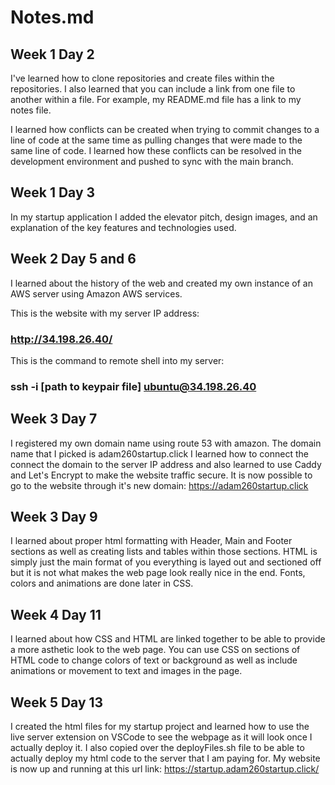 # Notes.md

## Week 1 Day 2
I've learned how to clone repositories and create files within the repositories. I also learned that you can include a link from one file to another within a file. For example, my README.md file has a link to my notes file.

I learned how conflicts can be created when trying to commit changes to a line of code at the same time as pulling changes that were made to the same line of code. I learned how these conflicts can be resolved in the development environment and pushed to sync with the main branch.

## Week 1 Day 3
In my startup application I added the elevator pitch, design images, and an explanation of the key features and technologies used.

## Week 2 Day 5 and 6
I learned about the history of the web and created my own instance of an AWS server using Amazon AWS services. 

This is the website with my server IP address:

### http://34.198.26.40/

This is the command to remote shell into my server:

### ssh -i [path to keypair file] ubuntu@34.198.26.40

## Week 3 Day 7
I registered my own domain name using route 53 with amazon. The domain name that I picked is adam260startup.click
I learned how to connect the connect the domain to the server IP address and also learned to use Caddy and Let's Encrypt to make the website traffic secure.
It is now possible to go to the website through it's new domain:
https://adam260startup.click

## Week 3 Day 9
I learned about proper html formatting with Header, Main and Footer sections as well as creating lists and tables within those sections. HTML is simply just the main format of you everything is layed out and sectioned off but it is not what makes the web page look really nice in the end. Fonts, colors and animations are done later in CSS. 

## Week 4 Day 11
I learned about how CSS and HTML are linked together to be able to provide a more asthetic look to the web page. You can use CSS on sections of HTML code to change colors of text or background as well as include animations or movement to text and images in the page.

## Week 5 Day 13
I created the html files for my startup project and learned how to use the live server extension on VSCode to see the webpage as it will look once I actually deploy it. I also copied over the deployFiles.sh file to be able to actually deploy my html code to the server that I am paying for. My website is now up and 
running at this url link: https://startup.adam260startup.click/


